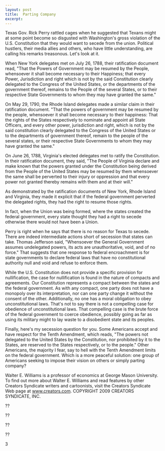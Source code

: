 ```yaml
---
layout: post
title:  Parting Company
excerpt:
---
```


Texas Gov. Rick Perry rattled cages when he suggested that Texans might at some point become so disgusted with Washington's gross violation of the U.S. Constitution that they would want to secede from the union. Political hustlers, their media allies and others, who have little understanding, are calling his remarks treasonous. Let's look at it.

When New York delegates met on July 26, 1788, their ratification document read, "That the Powers of Government may be resumed by the People, whensoever it shall become necessary to their Happiness; that every Power, Jurisdiction and right which is not by the said Constitution clearly delegated to the Congress of the United States, or the departments of the government thereof, remains to the People of the several States, or to their respective State Governments to whom they may have granted the same."

On May 29, 1790, the Rhode Island delegates made a similar claim in their ratification document. "That the powers of government may be resumed by the people, whensoever it shall become necessary to their happiness: That the rights of the States respectively to nominate and appoint all State Officers, and every other power, jurisdiction and right, which is not by the said constitution clearly delegated to the Congress of the United States or to the departments of government thereof, remain to the people of the several states, or their respective State Governments to whom they may have granted the same."

On June 26, 1788, Virginia's elected delegates met to ratify the Constitution. In their ratification document, they said, "The People of Virginia declare and make known that the powers granted under the Constitution being derived from the People of the United States may be resumed by them whensoever the same shall be perverted to their injury or oppression and that every power not granted thereby remains with them and at their will."

As demonstrated by the ratification documents of New York, Rhode Island and Virginia, they made it explicit that if the federal government perverted the delegated rights, they had the right to resume those rights.

 In fact, when the Union was being formed, where the states created the federal government, every state thought they had a right to secede otherwise there would not have been a Union.

Perry is right when he says that there is no reason for Texas to secede. There are indeed intermediate actions short of secession that states can take. Thomas Jefferson said, "Whensoever the General Government assumes undelegated powers, its acts are unauthoritative, void, and of no force." That suggests that one response to federal encroachment is for state governments to declare federal laws that have no constitutional authority null and void and refuse to enforce them.

While the U.S. Constitution does not provide a specific provision for nullification, the case for nullification is found in the nature of compacts and agreements. Our Constitution represents a compact between the states and the federal government. As with any compact, one party does not have a monopoly over its interpretation, nor can one party change it without the consent of the other. Additionally, no one has a moral obligation to obey unconstitutional laws. That's not to say there is not a compelling case for obedience of unconstitutional laws. That compelling case is the brute force of the federal government to coerce obedience, possibly going as far as using its military might to lay waste to a disobedient state and its peoples.

Finally, here's my secession question for you. Some Americans accept and have respect for the Tenth Amendment, which reads, "The powers not delegated to the United States by the Constitution, nor prohibited by it to the States, are reserved to the States respectively, or to the people." Other Americans, the majority I fear, say to hell with the Tenth Amendment limits on the federal government. Which is a more peaceful solution: one group of Americans seeking to impose their vision on others or simply parting company?

Walter E. Williams is a professor of economics at George Mason University. To find out more about Walter E. Williams and read features by other Creators Syndicate writers and cartoonists, visit the Creators Syndicate Web page at www.creators.com. COPYRIGHT 2009 CREATORS SYNDICATE, INC.

??



??



??



??



3
